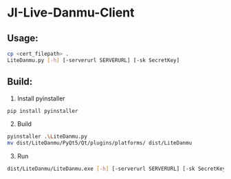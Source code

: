 # JI-Live-Danmu-Client

## Usage:

```bash
cp <cert_filepath> .
LiteDanmu.py [-h] [-serverurl SERVERURL] [-sk SecretKey]
```

## Build:

1. Install pyinstaller
```bash
pip install pyinstaller
```
2. Build
```bash
pyinstaller .\LiteDanmu.py
mv dist/LiteDanmu/PyQt5/Qt/plugins/platforms/ dist/LiteDanmu
```
3. Run
```bash
dist/LiteDanmu/LiteDanmu.exe [-h] [-serverurl SERVERURL] [-sk SecretKey]
```
